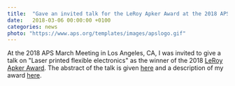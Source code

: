 ```yaml
---
title:  "Gave an invited talk for the LeRoy Apker Award at the 2018 APS March Meeting"
date:   2018-03-06 00:00:00 +0100
categories: news
photo: "https://www.aps.org/templates/images/apslogo.gif"
---
```


At the 2018 APS March Meeting in Los Angeles, CA, I was invited to give a talk on "Laser printed flexible electronics" as the winner of the 2018 [LeRoy Apker Award](https://www.aps.org/programs/honors/awards/apker.cfm).  The abstract of the talk is given [here](https://meetings.aps.org/Meeting/MAR18/Session/L04.2) and a description of my award [here](https://www.aps.org/programs/honors/prizes/prizerecipient.cfm?last_nm=Harper&first_nm=Angela&year=2017).  




